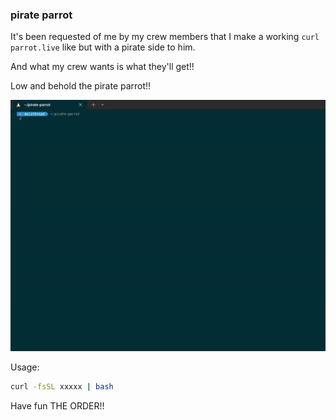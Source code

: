 ### pirate parrot

It's been requested of me by my crew members that I make a working `curl parrot.live` like but with a pirate side to him.

And what my crew wants is what they'll get!!

Low and behold the pirate parrot!!

![preview](media/pirate_parrot_demo.gif)

Usage:
```bash
curl -fsSL xxxxx | bash 
```

Have fun THE ORDER!!

